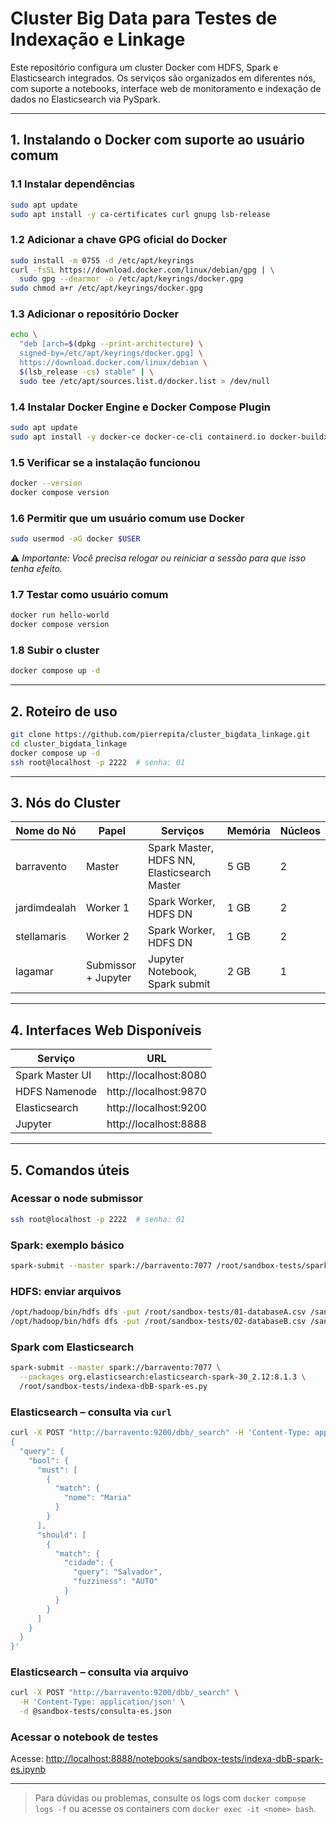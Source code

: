 # Cluster Big Data para Testes de Indexação e Linkage

Este repositório configura um cluster Docker com HDFS, Spark e Elasticsearch integrados. Os serviços são organizados em diferentes nós, com suporte a notebooks, interface web de monitoramento e indexação de dados no Elasticsearch via PySpark.

---

## 1. Instalando o Docker com suporte ao usuário comum

### 1.1 Instalar dependências

```bash
sudo apt update
sudo apt install -y ca-certificates curl gnupg lsb-release
```

### 1.2 Adicionar a chave GPG oficial do Docker

```bash
sudo install -m 0755 -d /etc/apt/keyrings
curl -fsSL https://download.docker.com/linux/debian/gpg | \
  sudo gpg --dearmor -o /etc/apt/keyrings/docker.gpg
sudo chmod a+r /etc/apt/keyrings/docker.gpg
```

### 1.3 Adicionar o repositório Docker

```bash
echo \
  "deb [arch=$(dpkg --print-architecture) \
  signed-by=/etc/apt/keyrings/docker.gpg] \
  https://download.docker.com/linux/debian \
  $(lsb_release -cs) stable" | \
  sudo tee /etc/apt/sources.list.d/docker.list > /dev/null
```

### 1.4 Instalar Docker Engine e Docker Compose Plugin

```bash
sudo apt update
sudo apt install -y docker-ce docker-ce-cli containerd.io docker-buildx-plugin docker-compose-plugin
```

### 1.5 Verificar se a instalação funcionou

```bash
docker --version
docker compose version
```

### 1.6 Permitir que um usuário comum use Docker

```bash
sudo usermod -aG docker $USER
```

⚠️ *Importante: Você precisa relogar ou reiniciar a sessão para que isso tenha efeito.*

### 1.7 Testar como usuário comum

```bash
docker run hello-world
docker compose version
```

### 1.8 Subir o cluster

```bash
docker compose up -d
```

---

## 2. Roteiro de uso

```bash
git clone https://github.com/pierrepita/cluster_bigdata_linkage.git
cd cluster_bigdata_linkage
docker compose up -d
ssh root@localhost -p 2222  # senha: 01
```

---

## 3. Nós do Cluster

| Nome do Nó     | Papel            | Serviços                 | Memória | Núcleos |
|----------------|------------------|--------------------------|---------|---------|
| barravento     | Master            | Spark Master, HDFS NN, Elasticsearch Master | 5 GB    | 2       |
| jardimdealah   | Worker 1          | Spark Worker, HDFS DN    | 1 GB    | 2       |
| stellamaris    | Worker 2          | Spark Worker, HDFS DN    | 1 GB    | 2       |
| lagamar        | Submissor + Jupyter | Jupyter Notebook, Spark submit | 2 GB    | 1       |

---

## 4. Interfaces Web Disponíveis

| Serviço         | URL                              |
|-----------------|----------------------------------|
| Spark Master UI | http://localhost:8080            |
| HDFS Namenode   | http://localhost:9870            |
| Elasticsearch   | http://localhost:9200            |
| Jupyter         | http://localhost:8888            |

---

## 5. Comandos úteis

### Acessar o node submissor

```bash
ssh root@localhost -p 2222  # senha: 01
```

### Spark: exemplo básico

```bash
spark-submit --master spark://barravento:7077 /root/sandbox-tests/spark_pi.py
```

### HDFS: enviar arquivos

```bash
/opt/hadoop/bin/hdfs dfs -put /root/sandbox-tests/01-databaseA.csv /sandbox/
/opt/hadoop/bin/hdfs dfs -put /root/sandbox-tests/02-databaseB.csv /sandbox/
```

### Spark com Elasticsearch

```bash
spark-submit --master spark://barravento:7077 \
  --packages org.elasticsearch:elasticsearch-spark-30_2.12:8.1.3 \
  /root/sandbox-tests/indexa-dbB-spark-es.py
```

### Elasticsearch – consulta via `curl`

```bash
curl -X POST "http://barravento:9200/dbb/_search" -H 'Content-Type: application/json' -d '
{
  "query": {
    "bool": {
      "must": [
        {
          "match": {
            "nome": "Maria"
          }
        }
      ],
      "should": [
        {
          "match": {
            "cidade": {
              "query": "Salvador",
              "fuzziness": "AUTO"
            }
          }
        }
      ]
    }
  }
}'
```

### Elasticsearch – consulta via arquivo

```bash
curl -X POST "http://barravento:9200/dbb/_search" \
  -H 'Content-Type: application/json' \
  -d @sandbox-tests/consulta-es.json
```

### Acessar o notebook de testes

Acesse: [http://localhost:8888/notebooks/sandbox-tests/indexa-dbB-spark-es.ipynb](http://localhost:8888/notebooks/sandbox-tests/indexa-dbB-spark-es.ipynb)

---

> Para dúvidas ou problemas, consulte os logs com `docker compose logs -f` ou acesse os containers com `docker exec -it <nome> bash`.

